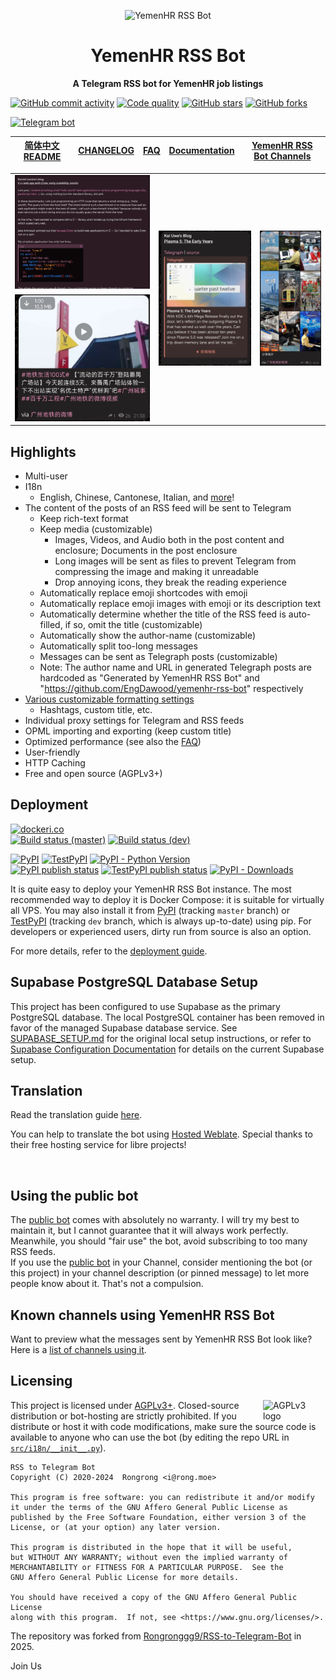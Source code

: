 <p align="center">
<img src="docs/resources/yemenhr-rss-bot-icon.svg" alt="YemenHR RSS Bot" width="100">
</p>
<h1 align="center">YemenHR RSS Bot</h1>

<p align="center"><b>A Telegram RSS bot for YemenHR job listings</b></p>

[![GitHub commit activity](https://img.shields.io/github/commit-activity/m/EngDawood/yemenhr-rss-bot?logo=git&label=commit)](https://github.com/EngDawood/yemenhr-rss-bot/commits)
[![Code quality](https://img.shields.io/codefactor/grade/github/EngDawood/yemenhr-rss-bot?logo=codefactor)](https://www.codefactor.io/repository/github/engdawood/yemenhr-rss-bot)
[![GitHub stars](https://img.shields.io/github/stars/EngDawood/yemenhr-rss-bot?style=social)](https://github.com/EngDawood/yemenhr-rss-bot/stargazers)
[![GitHub forks](https://img.shields.io/github/forks/EngDawood/yemenhr-rss-bot?style=social)](https://github.com/EngDawood/yemenhr-rss-bot/fork)

[![Telegram bot](https://img.shields.io/badge/Telegram%20Bot-%40YemenHR__Bot-229ed9?logo=telegram&style=for-the-badge)](https://t.me/YemenHR_Bot)

| [简体中文 README] | [CHANGELOG] | [FAQ] | [Documentation] | [YemenHR RSS Bot Channels] |
|:-------------:|:-----------:|:-----:|-----------------|:----------------------:|

[简体中文 README]: README.zh.md

[CHANGELOG]: docs/CHANGELOG.md

[FAQ]: docs/FAQ.md

[Documentation]: docs

[YemenHR RSS Bot Channels]: docs/channels-using-rsstt.md

<table>
    <tr>
        <td><img src="docs/resources/example5.png" alt="Screenshot"></td>
        <td rowspan="2"><img src="docs/resources/example7.png" alt="Screenshot"></td>
        <td rowspan="2"><img src="docs/resources/example8.png" alt="Screenshot"></td>
    </tr>
    <tr>
        <td><img src="docs/resources/example6.png" alt="Screenshot"></td>
    </tr>
</table>

## Highlights

- Multi-user
- I18n
    - English, Chinese, Cantonese, Italian, and [more](docs/translation-guide.md)!
- The content of the posts of an RSS feed will be sent to Telegram
    - Keep rich-text format
    - Keep media (customizable)
        - Images, Videos, and Audio both in the post content and enclosure; Documents in the post enclosure
        - Long images will be sent as files to prevent Telegram from compressing the image and making it unreadable
        - Drop annoying icons, they break the reading experience
    - Automatically replace emoji shortcodes with emoji
    - Automatically replace emoji images with emoji or its description text
    - Automatically determine whether the title of the RSS feed is auto-filled, if so, omit the title (customizable)
    - Automatically show the author-name (customizable)
    - Automatically split too-long messages
    - Messages can be sent as Telegraph posts (customizable)
    - Note: The author name and URL in generated Telegraph posts are hardcoded as "Generated by YemenHR RSS Bot" and "https://github.com/EngDawood/yemenhr-rss-bot" respectively
- [Various customizable formatting settings](docs/formatting-settings.md)
    - Hashtags, custom title, etc.
- Individual proxy settings for Telegram and RSS feeds
- OPML importing and exporting (keep custom title)
- Optimized performance (see also the [FAQ](docs/FAQ.md#q-how-is-the-performance-of-the-bot))
- User-friendly
- HTTP Caching
- Free and open source (AGPLv3+)
## Deployment

[![dockeri.co](https://dockerico.blankenship.io/image/engdawood/yemenhr-rss-bot)](https://hub.docker.com/r/engdawood/yemenhr-rss-bot)\
[![Build status (master)](https://img.shields.io/github/actions/workflow/status/EngDawood/yemenhr-rss-bot/publish-docker-image.yml?branch=master&label=build&logo=docker)](https://github.com/EngDawood/yemenhr-rss-bot/actions/workflows/publish-docker-image.yml?query=branch%3Amaster)
[![Build status (dev)](https://img.shields.io/github/actions/workflow/status/EngDawood/yemenhr-rss-bot/publish-docker-image.yml?branch=dev&label=build%20(dev)&logo=docker)](https://github.com/EngDawood/yemenhr-rss-bot/actions/workflows/publish-docker-image.yml?query=branch%3Adev)

[![PyPI](https://img.shields.io/pypi/v/rsstt?logo=pypi&logoColor=white&label=PyPI)](https://pypi.org/project/rsstt/)
[![TestPyPI](https://img.shields.io/badge/dynamic/json?url=https%3A%2F%2Ftest.pypi.org%2Fpypi%2Frsstt%2Fjson&query=%24.info.version&prefix=v&logo=pypi&logoColor=white&label=TestPyPI)](https://test.pypi.org/project/rsstt/)
[![PyPI - Python Version](https://img.shields.io/pypi/pyversions/rsstt?logo=python&label=&labelColor=white)](https://www.python.org)\
[![PyPI publish status](https://img.shields.io/github/actions/workflow/status/EngDawood/yemenhr-rss-bot/publish-to-pypi.yml?label=publish&logo=pypi&logoColor=white)](https://github.com/EngDawood/yemenhr-rss-bot/actions/workflows/publish-to-pypi.yml)
[![TestPyPI publish status](https://img.shields.io/github/actions/workflow/status/EngDawood/yemenhr-rss-bot/publish-to-test-pypi.yml?label=publish%20(TestPyPI)&logo=pypi&logoColor=white)](https://github.com/EngDawood/yemenhr-rss-bot/actions/workflows/publish-to-test-pypi.yml)
[![PyPI - Downloads](https://img.shields.io/pypi/dm/rsstt?logo=pypi&logoColor=white)](https://pypi.org/project/rsstt/)

It is quite easy to deploy your YemenHR RSS Bot instance. The most recommended way to deploy it is Docker Compose: it is suitable for virtually all VPS. You may also install it from [PyPI](https://pypi.org/project/rsstt/) (tracking `master` branch) or [TestPyPI](https://test.pypi.org/project/rsstt/) (tracking `dev` branch, which is always up-to-date) using pip. For developers or experienced users, dirty run from source is also an option.

For more details, refer to the [deployment guide](docs/deployment-guide.md).

## Supabase PostgreSQL Database Setup

This project has been configured to use Supabase as the primary PostgreSQL database. The local PostgreSQL container has been removed in favor of the managed Supabase database service. See [SUPABASE_SETUP.md](SUPABASE_SETUP.md) for the original local setup instructions, or refer to [Supabase Configuration Documentation](docs/supabase-configuration.md) for details on the current Supabase setup.

## Translation

Read the translation guide [here](docs/translation-guide.md).

You can help to translate the bot using [Hosted Weblate](https://hosted.weblate.org/projects/rss-to-telegram-bot/). Special thanks to their free hosting service for libre projects!

<a href="https://hosted.weblate.org/engage/rss-to-telegram-bot/"><img src="https://hosted.weblate.org/widgets/rss-to-telegram-bot/-/glossary/multi-auto.svg" width = "500" alt="" /></a>

## Using the public bot

The [public bot](https://t.me/YemenHR_Bot) comes with absolutely no warranty. I will try my best to maintain it, but I cannot guarantee that it will always work perfectly. Meanwhile, you should "fair use" the bot, avoid subscribing to too many RSS feeds.\
If you use the [public bot](https://t.me/YemenHR_Bot) in your Channel, consider mentioning the bot (or this project) in your channel description (or pinned message) to let more people know about it. That's not a compulsion.

## Known channels using YemenHR RSS Bot

Want to preview what the messages sent by YemenHR RSS Bot look like? Here is a [list of channels using it](docs/channels-using-rsstt.md).

## Licensing

<img src="https://www.gnu.org/graphics/agplv3-with-text-162x68.png" alt="AGPLv3 logo" width="100" align="right">

This project is licensed under [AGPLv3+](LICENSE). Closed-source distribution or bot-hosting are strictly prohibited. If you distribute or host it with code modifications, make sure the source code is available to anyone who can use the bot (by editing the repo URL in [`src/i18n/__init__.py`](src/i18n/__init__.py)).

    RSS to Telegram Bot
    Copyright (C) 2020-2024  Rongrong <i@rong.moe>

    This program is free software: you can redistribute it and/or modify
    it under the terms of the GNU Affero General Public License as
    published by the Free Software Foundation, either version 3 of the
    License, or (at your option) any later version.

    This program is distributed in the hope that it will be useful,
    but WITHOUT ANY WARRANTY; without even the implied warranty of
    MERCHANTABILITY or FITNESS FOR A PARTICULAR PURPOSE.  See the
    GNU Affero General Public License for more details.

    You should have received a copy of the GNU Affero General Public License
    along with this program.  If not, see <https://www.gnu.org/licenses/>.

The repository was forked from [Rongronggg9/RSS-to-Telegram-Bot](https://github.com/Rongronggg9/RSS-to-Telegram-Bot) in 2025. 

Join Us